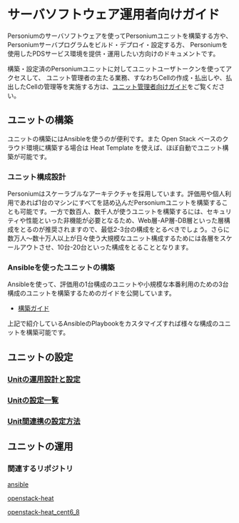 # サーバソフトウェア運用者向けガイド

Personiumのサーバソフトウェアを使ってPersoniumユニットを構築する方や、Personiumサーバプログラムをビルド・デプロイ・設定する方、
Personiumを使用したPDSサービス環境を提供・運用したい方向けのドキュメントです。

構築・設定済のPersoniumユニットに対してユニットユーザトークンを使ってアクセスして、 ユニット管理者の主たる業務、すなわちCellの作成・払出しや、払出したCellの管理等を実施する方は、[ユニット管理者向けガイド](../unit-administrator/README.md)をご覧ください。

## ユニットの構築

ユニットの構築にはAnsibleを使うのが便利です。また Open Stack ベースのクラウド環境に構築する場合は Heat Template を使えば、ほぼ自動でユニット構築が可能です。

### ユニット構成設計

Personiumはスケーラブルなアーキテクチャを採用しています。評価用や個人利用であれば1台のマシンにすべてを詰め込んだPersoniumユニットを構築することも可能です。一方で数百人、数千人が使うユニットを構築するには、セキュリティや性能といった非機能が必要となるため、Web層-AP層-DB層といった層構成をとるのが推奨されますので、最低2-3台の構成をとるべきでしょう。さらに数万人～数十万人以上が日々使う大規模なユニット構成するためには各層をスケールアウトさせ、10台-20台といった構成をとることとなります。


### Ansibleを使ったユニットの構築

Ansibleを使って、評価用の1台構成のユニットや小規模な本番利用のための3台構成のユニットを構築するためのガイドを公開しています。

* [構築ガイド](./setup_ja.md)

上記で紹介しているAnsibleのPlaybookをカスタマイズすれば様々な構成のユニットを構築可能です。

## ユニットの設定

### [Unitの運用設計と設定](./unit_operation_design.md)

### [Unitの設定一覧](./unit_config_list.md)

### [Unit間連携の設定方法](./unit_coordination.md)

## ユニットの運用


### 関連するリポジトリ
[ansible](https://github.com/personium/ansible)

[openstack-heat](https://github.com/personium/openstack-heat)

[openstack-heat_cent6_8](https://github.com/personium/openstack-heat_cent6_8)
